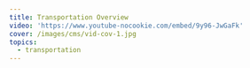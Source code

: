 ```yaml
---
title: Transportation Overview
video: 'https://www.youtube-nocookie.com/embed/9y96-JwGaFk'
cover: /images/cms/vid-cov-1.jpg
topics:
  - transportation
---
```

